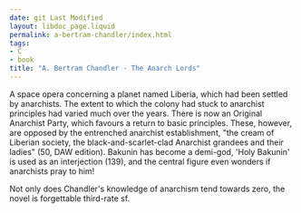 ```yaml
---
date: git Last Modified
layout: libdoc_page.liquid
permalink: a-bertram-chandler/index.html
tags:
- C
- book
title: "A. Bertram Chandler - The Anarch Lords"
---
```


A space opera concerning a planet named Liberia, which had been settled by anarchists. The extent to which the colony had stuck to anarchist principles had varied much over the years. There is now an Original Anarchist Party, which favours a return to basic principles. These, however, are opposed by the entrenched anarchist establishment,  "the cream of Liberian society, the black-and-scarlet-clad Anarchist grandees and their ladies" (50, DAW edition). Bakunin has become a demi-god,  'Holy Bakunin' is used as an interjection (139), and the central figure even  wonders if anarchists pray to him!

Not only does Chandler's knowledge of anarchism tend towards zero, the novel is forgettable third-rate sf.